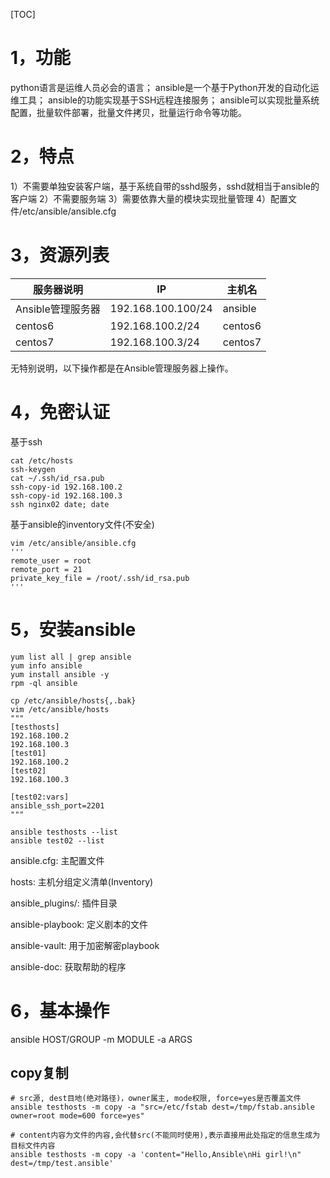 [TOC]

# 1，功能

python语言是运维人员必会的语言；
ansible是一个基于Python开发的自动化运维工具；
ansible的功能实现基于SSH远程连接服务；
ansible可以实现批量系统配置，批量软件部署，批量文件拷贝，批量运行命令等功能。

# 2，特点
 1）不需要单独安装客户端，基于系统自带的sshd服务，sshd就相当于ansible的客户端
 2）不需要服务端
 3）需要依靠大量的模块实现批量管理
 4）配置文件/etc/ansible/ansible.cfg

# 3，资源列表

| 服务器说明        | IP                 | 主机名  |
| ----------------- | ------------------ | ------- |
| Ansible管理服务器 | 192.168.100.100/24 | ansible |
| centos6           | 192.168.100.2/24   | centos6 |
| centos7           | 192.168.100.3/24   | centos7 |

无特别说明，以下操作都是在Ansible管理服务器上操作。

# 4，免密认证

基于ssh

```shell
cat /etc/hosts
ssh-keygen
cat ~/.ssh/id_rsa.pub
ssh-copy-id 192.168.100.2
ssh-copy-id 192.168.100.3
ssh nginx02 date; date
```

基于ansible的inventory文件(不安全)

```shell
vim /etc/ansible/ansible.cfg
'''
remote_user = root
remote_port = 21
private_key_file = /root/.ssh/id_rsa.pub
'''
```



# 5，安装ansible

```shell
yum list all | grep ansible
yum info ansible
yum install ansible -y
rpm -ql ansible

cp /etc/ansible/hosts{,.bak}
vim /etc/ansible/hosts
"""
[testhosts]
192.168.100.2
192.168.100.3
[test01]
192.168.100.2
[test02]
192.168.100.3

[test02:vars]
ansible_ssh_port=2201
"""

ansible testhosts --list
ansible test02 --list
```

ansible.cfg: 主配置文件

hosts: 主机分组定义清单(Inventory)

ansible_plugins/: 插件目录

ansible-playbook: 定义剧本的文件

ansible-vault: 用于加密解密playbook

ansible-doc: 获取帮助的程序

# 6，基本操作

ansible HOST/GROUP -m MODULE -a ARGS

## copy复制

```shell
# src源, dest目地(绝对路径)，owner属主, mode权限, force=yes是否覆盖文件
ansible testhosts -m copy -a "src=/etc/fstab dest=/tmp/fstab.ansible owner=root mode=600 force=yes"

# content内容为文件的内容,会代替src(不能同时使用),表示直接用此处指定的信息生成为目标文件内容
ansible testhosts -m copy -a 'content="Hello,Ansible\nHi girl!\n" dest=/tmp/test.ansible'
```









